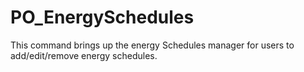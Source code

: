 # PO_EnergySchedules

This command brings up the energy Schedules manager for users to add/edit/remove energy schedules.

